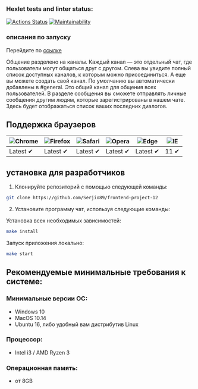 ### Hexlet tests and linter status:
[![Actions Status](https://github.com/Serjio89/frontend-project-12/workflows/hexlet-check/badge.svg)](https://github.com/Serjio89/frontend-project-12/actions)
[![Maintainability](https://api.codeclimate.com/v1/badges/8dfa8c48464bd1a0a11e/maintainability)](https://codeclimate.com/github/Serjio89/frontend-project-12/maintainability)

### описания по запуску
Перейдите по [ссылке](https://frontend-project-12-production-10a9.up.railway.app)

Общение разделено на каналы. Каждый канал — это отдельный чат, где пользователи могут общаться друг с другом. Слева вы увидите полный список доступных каналов, к которым можно присоединиться. А еще вы можете создать свой канал.
По умолчанию вы автоматически добавлены в #general. Это общий канал для общения всех пользователей.
В разделе сообщения вы сможете отправлять личные сообщения другим людям, которые зарегистрированы в нашем чате. Здесь будет отображаться список ваших последних диалогов.  

## Поддержка браузеров

![Chrome](https://raw.githubusercontent.com/alrra/browser-logos/main/src/chrome/chrome_48x48.png) | ![Firefox](https://raw.githubusercontent.com/alrra/browser-logos/main/src/firefox/firefox_48x48.png) | ![Safari](https://raw.githubusercontent.com/alrra/browser-logos/main/src/safari/safari_48x48.png) | ![Opera](https://raw.githubusercontent.com/alrra/browser-logos/main/src/opera/opera_48x48.png) | ![Edge](https://raw.githubusercontent.com/alrra/browser-logos/main/src/edge/edge_48x48.png) | ![IE](https://raw.githubusercontent.com/alrra/browser-logos/master/src/archive/internet-explorer_9-11/internet-explorer_9-11_48x48.png) |
--- | --- | --- | --- | --- | --- |
Latest ✔ | Latest ✔ | Latest ✔ | Latest ✔ | Latest ✔ | 11 ✔ |

## установка для разработчиков
1. Клонируйте репозиторий с помощью следующей команды:
```sh 
git clone https://github.com/Serjio89/frontend-project-12
```

2. Установите программу чат, используя следующие команды:

Установка всех необходимых зависимостей:

```sh
make install
```

Запуск приложения локально:

```sh
make start
```

## Рекомендуемые минимальные требования к системе:
### Минимальные версии ОС:
* Windows 10
* MacOS 10.14
* Ubuntu 16, либо удобный вам дистрибутив Linux
### Процессор: 
* Intel i3 / AMD Ryzen 3
### Операционная память: 
* от 8GB